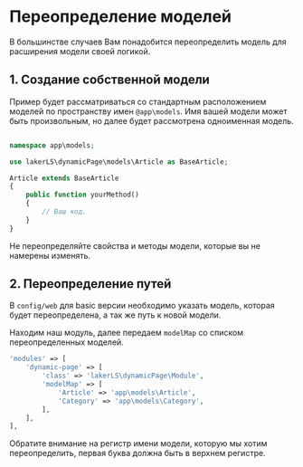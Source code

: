 # Переопределение моделей

В большинстве случаев Вам понадобится переопределить модель для расширения модели своей логикой.

## 1. Создание собственной модели

Пример будет рассматриваться со стандартным расположением моделей по пространству имен `@app\models`.
Имя вашей модели может быть произвольным, но далее будет рассмотрена одноименная модель.

```php

namespace app\models;

use lakerLS\dynamicPage\models\Article as BaseArticle;

Article extends BaseArticle
{
    public function yourMethod()
    {
        // Ваш код.
    }
}
```

Не переопределяйте свойства и методы модели, которые вы не намерены изменять.

## 2. Переопределение путей

В `config/web` для basic версии необходимо указать модель, которая будет переопределена, а так же путь к новой модели.

Находим наш модуль, далее передаем `modelMap` со списком переопределенных моделей.

```php
'modules' => [
    'dynamic-page' => [
        'class' => 'lakerLS\dynamicPage\Module',
        'modelMap' => [
            'Article' => 'app\models\Article',
            'Category' => 'app\models\Category',
        ],
    ],
],
```

Обратите внимание на регистр имени модели, которую мы хотим переопределить, первая буква должна быть в верхнем регистре.